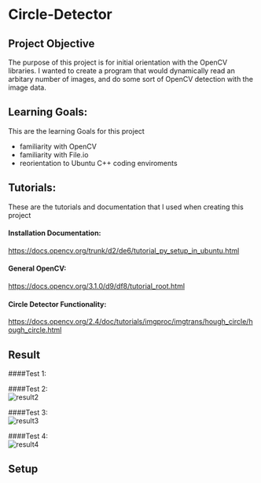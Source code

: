 # Circle-Detector

## Project Objective

The purpose of this project is for initial orientation with the OpenCV libraries. I wanted to create a program that would dynamically read an arbitary number of images, and do some sort of OpenCV detection with the image data. 

## Learning Goals:

This are the learning Goals for this project
* familiarity with OpenCV
* familiarity with File.io
* reorientation to Ubuntu C++ coding enviroments

## Tutorials:

These are the tutorials and documentation that I used when creating this project

#### Installation Documentation:  
https://docs.opencv.org/trunk/d2/de6/tutorial_py_setup_in_ubuntu.html  
#### General OpenCV:  
https://docs.opencv.org/3.1.0/d9/df8/tutorial_root.html  
#### Circle Detector Functionality:  
https://docs.opencv.org/2.4/doc/tutorials/imgproc/imgtrans/hough_circle/hough_circle.html

## Result
####Test 1:

####Test 2:  
![result2](https://user-images.githubusercontent.com/36031736/36245133-39a12bba-125c-11e8-917c-098c19357543.png)


####Test 3:  
![result3](https://user-images.githubusercontent.com/36031736/36245136-3e905f10-125c-11e8-908b-48c58e45b8b5.png)

####Test 4:  
![result4](https://user-images.githubusercontent.com/36031736/36245139-41b0133e-125c-11e8-8709-d1b6b14318dc.png)


## Setup 
